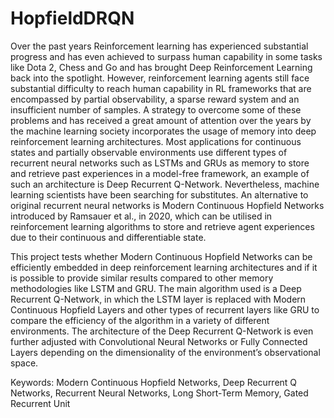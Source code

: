 # HopfieldDRQN
Over the past years Reinforcement learning has experienced substantial progress and has even achieved to surpass human capability in some tasks like Dota 2, Chess and Go and has brought Deep Reinforcement Learning back into the spotlight. However, reinforcement learning agents still face substantial difficulty to reach human capability in RL frameworks that are encompassed by partial observability, a sparse reward system and an insufficient number of samples. A strategy to overcome some of these problems and has received a great amount of attention over the years by the machine learning society incorporates the usage of memory into deep reinforcement learning architectures. Most applications for continuous states and partially observable environments use different types of recurrent neural networks such as LSTMs and GRUs as memory to store and retrieve past experiences in a model-free framework, an example of such an architecture is Deep Recurrent Q-Network. Nevertheless, machine learning scientists have been searching for substitutes. An alternative to original recurrent neural networks is Modern Continuous Hopfield Networks introduced by Ramsauer et al., in 2020, which can be utilised in reinforcement learning algorithms to store and retrieve agent experiences due to their continuous and differentiable state. 

This project tests whether Modern Continuous Hopfield Networks can be efficiently embedded in deep reinforcement learning architectures and if it is possible to provide similar results compared to other memory methodologies like LSTM and GRU. The main algorithm used is a Deep Recurrent Q-Network, in which the LSTM layer is replaced with Modern Continuous Hopfield Layers and other types of recurrent layers like GRU to compare the efficiency of the algorithm in a variety of different environments. The architecture of the Deep Recurrent Q-Network is even further adjusted with Convolutional Neural Networks or Fully Connected Layers depending on the dimensionality of the environment’s observational space.

Keywords: Modern Continuous Hopfield Networks, Deep Recurrent Q Networks, Recurrent Neural Networks, Long Short-Term Memory, Gated Recurrent Unit
